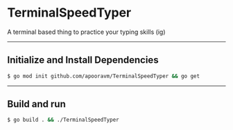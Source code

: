 # TerminalSpeedTyper
A terminal based thing to practice your typing skills (ig)

---

## Initialize and Install Dependencies

``` bash
$ go mod init github.com/apooravm/TerminalSpeedTyper && go get
```

---

## Build and run

``` bash
$ go build . && ./TerminalSpeedTyper
```